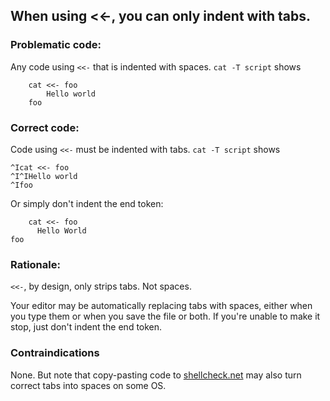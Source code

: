 ## When using <<-, you can only indent with tabs.

### Problematic code:

Any code using `<<-` that is indented with spaces. `cat -T script` shows

        cat <<- foo
            Hello world
        foo

### Correct code:

Code using `<<-` must be indented with tabs. `cat -T script` shows

    ^Icat <<- foo
    ^I^IHello world
    ^Ifoo

Or simply don't indent the end token:

        cat <<- foo
          Hello World
    foo

### Rationale:

`<<-`, by design, only strips tabs. Not spaces.

Your editor may be automatically replacing tabs with spaces, either when you type them or when you save the file or both. If you're unable to make it stop, just don't indent the end token.

### Contraindications

None. But note that copy-pasting code to [shellcheck.net](http://www.shellcheck.net) may also turn correct tabs into spaces on some OS.